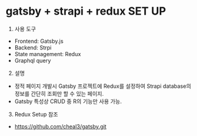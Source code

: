 # gatsby + strapi + redux SET UP 

1. 사용 도구

* Frontend: Gatsby.js
* Backend: Strpi
* State management: Redux
* Graphql query 

2. 설명

- 정적 페이지 개발시 Gatsby 프로젝트에 Redux를 설정하여 Strapi database의 정보를 간단히 조회만 할 수 있는 페이지.
- Gatsby 특성상 CRUD 중 R의 기능만 사용 가능.


3. Redux Setup 참조
- https://github.com/cheal3/gatsby.git 